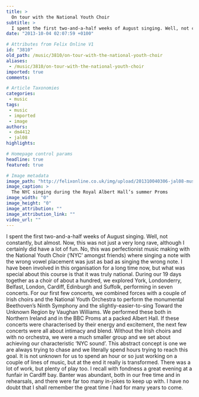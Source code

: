 ```yaml
---
title: >
  On tour with the National Youth Choir
subtitle: >
  I spent the first two-and-a-half weeks of August singing. Well, not constantly, but almost. Now, this was not just a very long rave, although I certainly did have a lot of fun. No, this was perfectionist music making with the National Youth Choir (‘NYC’ amongst friends) where singing a note...
date: "2013-10-04 02:07:59 +0100"

# Attributes from Felix Online V1
id: "3810"
old_path: /music/3810/on-tour-with-the-national-youth-choir
aliases:
 - /music/3810/on-tour-with-the-national-youth-choir
imported: true
comments:

# Article Taxonomies
categories:
 - music
tags:
 - music
 - imported
 - image
authors:
 - dm4412
 - jal08
highlights:

# Homepage control params
headline: true
featured: true

# Image metadata
image_path: "http://felixonline.co.uk/img/upload/201310040306-jal08-mus-nyc.jpg"
image_caption: >
  The NYC singing during the Royal Albert Hall’s summer Proms
image_width: "0"
image_height: "0"
image_attribution: ""
image_attribution_link: ""
video_url: ""
---
```


I spent the first two-and-a-half weeks of August singing. Well, not constantly, but almost. Now, this was not just a very long rave, although I certainly did have a lot of fun. No, this was perfectionist music making with the National Youth Choir (‘NYC’ amongst friends) where singing a note with the wrong vowel placement was just as bad as singing the wrong note. I have been involved in this organisation for a long time now, but what was special about this course is that it was truly national. During our 19 days together as a choir of about a hundred, we explored York, Londonderry, Belfast, London, Cardiff, Edinburgh and Suffolk, performing in seven concerts.
 For our first few concerts, we combined forces with a couple of Irish choirs and the National Youth Orchestra to perform the monumental Beethoven’s Ninth Symphony and the slightly-easier-to-sing Toward the Unknown Region by Vaughan Williams. We performed these both in Northern Ireland and in the BBC Proms at a packed Albert Hall.
 If these concerts were characterised by their energy and excitement, the next few concerts were all about intimacy and blend. Without the Irish choirs and with no orchestra, we were a much smaller group and we set about achieving our characteristic ‘NYC sound’. This abstract concept is one we are always trying to chase and we literally spend hours trying to reach this goal. It is not unknown for us to spend an hour or so just working on a couple of lines of music, but at the end it really is transformed.
 There was a lot of work, but plenty of play too. I recall with fondness a great evening at a funfair in Cardiff bay. Banter was abundant, both in our free time and in rehearsals, and there were far too many in-jokes to keep up with. I have no doubt that I shall remember the great time I had for many years to come.
